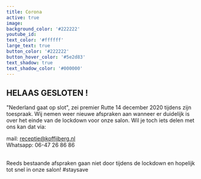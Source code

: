 ```yaml
---
title: Corona
active: true
image:
background_color: '#222222'
youtube_id:
text_color: '#ffffff'
large_text: true
button_color: '#222222'
button_hover_color: '#5e2d83'
text_shadow: true
text_shadow_color: '#000000'
---
```


## HELAAS GESLOTEN \!&nbsp;

"Nederland gaat op slot", zei premier Rutte 14 december 2020 tijdens zijn toespraak. Wij nemen weer nieuwe afspraken aan wanneer er duidelijk is over het einde van de lockdown voor onze salon. Wil je toch iets delen met ons kan dat via:

mail: receptie@koffijberg.nl<br>Whatsapp: 06-47 26 86 86<br>&nbsp;

Reeds bestaande afspraken gaan niet door tijdens de lockdown en hopelijk tot snel in onze salon\! \#staysave

&nbsp;
